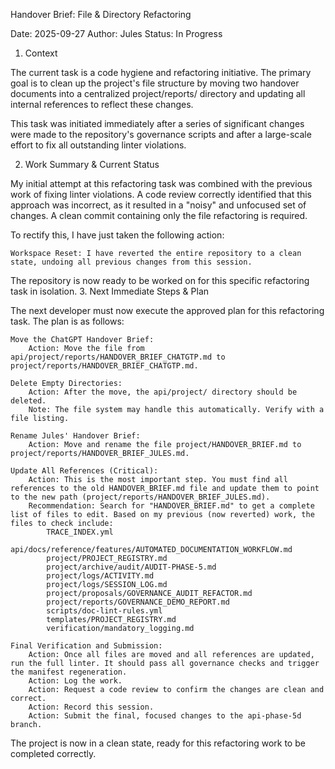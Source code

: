 Handover Brief: File & Directory Refactoring

Date: 2025-09-27 
Author: Jules
Status: In Progress

1. Context

The current task is a code hygiene and refactoring initiative. The primary goal is to clean up the project's file structure by moving two handover documents into a centralized project/reports/ directory and updating all internal references to reflect these changes.

This task was initiated immediately after a series of significant changes were made to the repository's governance scripts and after a large-scale effort to fix all outstanding linter violations.

2. Work Summary & Current Status

My initial attempt at this refactoring task was combined with the previous work of fixing linter violations. A code review correctly identified that this approach was incorrect, as it resulted in a "noisy" and unfocused set of changes. A clean commit containing only the file refactoring is required.

To rectify this, I have just taken the following action:

    Workspace Reset: I have reverted the entire repository to a clean state, undoing all previous changes from this session.

The repository is now ready to be worked on for this specific refactoring task in isolation.
3. Next Immediate Steps & Plan

The next developer must now execute the approved plan for this refactoring task. The plan is as follows:

    Move the ChatGPT Handover Brief:
        Action: Move the file from api/project/reports/HANDOVER_BRIEF_CHATGTP.md to project/reports/HANDOVER_BRIEF_CHATGTP.md.

    Delete Empty Directories:
        Action: After the move, the api/project/ directory should be deleted.
        Note: The file system may handle this automatically. Verify with a file listing.

    Rename Jules' Handover Brief:
        Action: Move and rename the file project/HANDOVER_BRIEF.md to project/reports/HANDOVER_BRIEF_JULES.md.

    Update All References (Critical):
        Action: This is the most important step. You must find all references to the old HANDOVER_BRIEF.md file and update them to point to the new path (project/reports/HANDOVER_BRIEF_JULES.md).
        Recommendation: Search for "HANDOVER_BRIEF.md" to get a complete list of files to edit. Based on my previous (now reverted) work, the files to check include:
            TRACE_INDEX.yml
            api/docs/reference/features/AUTOMATED_DOCUMENTATION_WORKFLOW.md
            project/PROJECT_REGISTRY.md
            project/archive/audit/AUDIT-PHASE-5.md
            project/logs/ACTIVITY.md
            project/logs/SESSION_LOG.md
            project/proposals/GOVERNANCE_AUDIT_REFACTOR.md
            project/reports/GOVERNANCE_DEMO_REPORT.md
            scripts/doc-lint-rules.yml
            templates/PROJECT_REGISTRY.md
            verification/mandatory_logging.md

    Final Verification and Submission:
        Action: Once all files are moved and all references are updated, run the full linter. It should pass all governance checks and trigger the manifest regeneration.
        Action: Log the work.
        Action: Request a code review to confirm the changes are clean and correct.
        Action: Record this session.
        Action: Submit the final, focused changes to the api-phase-5d branch.

The project is now in a clean state, ready for this refactoring work to be completed correctly.
